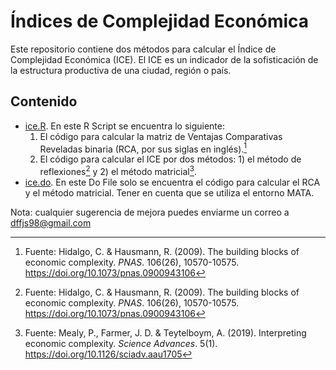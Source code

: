# Índices de Complejidad Económica
Este repositorio contiene dos métodos para calcular el Índice de Complejidad Económica (ICE). El ICE es un indicador de la sofisticación de la estructura productiva de una ciudad, región o país.

## Contenido
- [ice.R](/ice.R). En este R Script se encuentra lo siguiente:
  1. El código para calcular la matriz de Ventajas Comparativas Reveladas binaria (RCA, por sus siglas en inglés).[^1]
  2. El código para calcular el ICE por dos métodos: 1) el método de reflexiones[^1] y 2) el método matricial[^2].
- [ice.do](/ice.do). En este Do File solo se encuentra el código para calcular el RCA y el método matricial. Tener en cuenta que se utiliza el entorno MATA.
     
Nota: cualquier sugerencia de mejora puedes enviarme un correo a dffjs98@gmail.com

[^1]: Fuente: Hidalgo, C. & Hausmann, R. (2009). The building blocks of economic complexity. *PNAS*. 106(26), 10570-10575. https://doi.org/10.1073/pnas.0900943106

[^2]: Fuente: Mealy, P., Farmer, J. D. & Teytelboym, A. (2019). Interpreting economic complexity. *Science Advances*. 5(1). https://doi.org/10.1126/sciadv.aau1705
